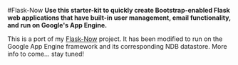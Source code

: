 #Flask-Now
**Use this starter-kit to quickly create Bootstrap-enabled Flask web
applications that have built-in user management, email functionality,
and run on Google's App Engine.**

This is a port of my [Flask-Now][1] project. It has been modified to
run on the Google App Engine framework and its corresponding NDB datastore.
More info to come... stay tuned!

[1]: http://github.com/richgieg/flask-now
